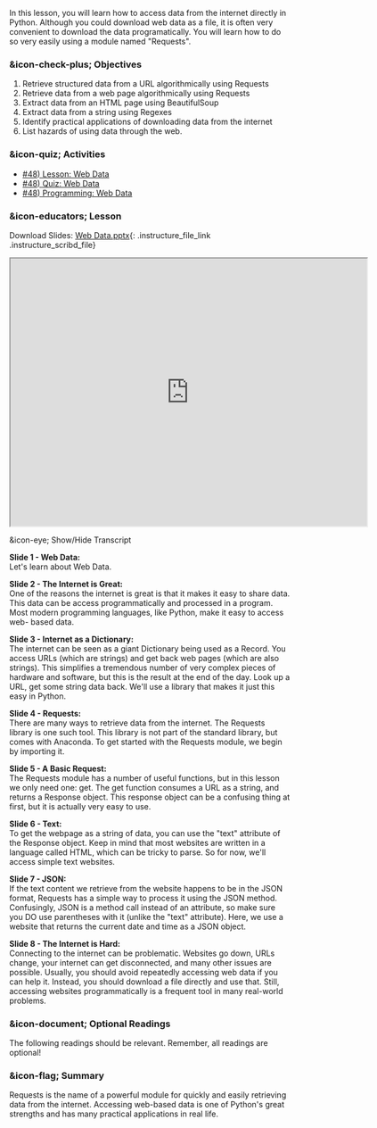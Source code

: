 In this lesson, you will learn how to access data from the internet directly
in Python. Although you could download web data as a file, it is often very
convenient to download the data programatically. You will learn how to do so
very easily using a module named "Requests".

###  &icon-check-plus; Objectives

  1. Retrieve structured data from a URL algorithmically using Requests
  2. Retrieve data from a web page algorithmically using Requests
  3. Extract data from an HTML page using BeautifulSoup
  4. Extract data from a string using Regexes
  5. Identify practical applications of downloading data from the internet
  6. List hazards of using data through the web.

###  &icon-quiz; Activities

  * [#48) Lesson: Web Data](#video)
  * [#48) Quiz: Web Data](https://vt.instructure.com/courses/66476/assignments/356611)
  * [#48) Programming: Web Data](https://vt.instructure.com/courses/66476/assignments/356687)

###  &icon-educators; Lesson

Download Slides: [Web
Data.pptx](https://vt.instructure.com/courses/66476/files/5919809/download?verifier=CRgZLGwVievBhYsMEz8yBYkxnyCYybUOvif073K5&wrap=1
"Web Data.pptx" ){: .instructure_file_link .instructure_scribd_file}

<iframe height="150" width="300" style="width: 640px; height: 480px;"
webkitallowfullscreen="webkitallowfullscreen" title="Web Data"
mozallowfullscreen="mozallowfullscreen"
src="https://www.youtube.com/embed/UPzOMrhzK5s?feature=oembed&rel=0"
allowfullscreen="allowfullscreen"></iframe>

&icon-eye; Show/Hide Transcript

**Slide 1 - Web Data:**  
Let's learn about Web Data.

**Slide 2 - The Internet is Great:**  
One of the reasons the internet is great is that it makes it easy to share
data. This data can be access programmatically and processed in a program.
Most modern programming languages, like Python, make it easy to access web-
based data.

**Slide 3 - Internet as a Dictionary:**  
The internet can be seen as a giant Dictionary being used as a Record. You
access URLs (which are strings) and get back web pages (which are also
strings). This simplifies a tremendous number of very complex pieces of
hardware and software, but this is the result at the end of the day. Look up a
URL, get some string data back. We'll use a library that makes it just this
easy in Python.

**Slide 4 - Requests:**  
There are many ways to retrieve data from the internet. The Requests library
is one such tool. This library is not part of the standard library, but comes
with Anaconda. To get started with the Requests module, we begin by importing
it.

**Slide 5 - A Basic Request:**  
The Requests module has a number of useful functions, but in this lesson we
only need one: get. The get function consumes a URL as a string, and returns a
Response object. This response object can be a confusing thing at first, but
it is actually very easy to use.

**Slide 6 - Text:**  
To get the webpage as a string of data, you can use the "text" attribute of
the Response object. Keep in mind that most websites are written in a language
called HTML, which can be tricky to parse. So for now, we'll access simple
text websites.

**Slide 7 - JSON:**  
If the text content we retrieve from the website happens to be in the JSON
format, Requests has a simple way to process it using the JSON method.
Confusingly, JSON is a method call instead of an attribute, so make sure you
DO use parentheses with it (unlike the "text" attribute). Here, we use a
website that returns the current date and time as a JSON object.

**Slide 8 - The Internet is Hard:**  
Connecting to the internet can be problematic. Websites go down, URLs change,
your internet can get disconnected, and many other issues are possible.
Usually, you should avoid repeatedly accessing web data if you can help it.
Instead, you should download a file directly and use that. Still, accessing
websites programmatically is a frequent tool in many real-world problems.

###  &icon-document; Optional Readings

The following readings should be relevant. Remember, all readings are
optional!

###  &icon-flag; Summary

Requests is the name of a powerful module for quickly and easily retrieving
data from the internet. Accessing web-based data is one of Python's great
strengths and has many practical applications in real life.